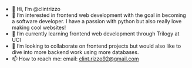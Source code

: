 - 👋 Hi, I’m @clintrizzo
- 👀 I’m interested in frontend web development with the goal in becoming a software developer. I have a passion with python but also really love making cool websites!
- 🌱 I’m currently learning frontend web development through Trilogy at UCI
- 💞️ I’m looking to collaborate on frontend projects but would also like to dive into more backend work using more databases.
- 📫 How to reach me: email: clint.rizzo92@gmail.com

<!---
clintrizzo/clintrizzo is a ✨ special ✨ repository because its `README.md` (this file) appears on your GitHub profile.
You can click the Preview link to take a look at your changes.
--->

